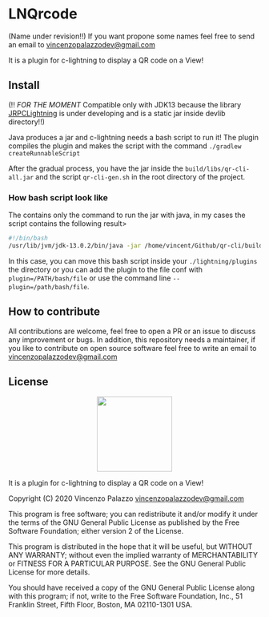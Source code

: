 # LNQrcode 

(Name under revision!!) If you want propone some names feel free to send an email to vincenzopalazzodev@gmail.com

It is a plugin for c-lightning to display a QR code on a View!

## Install
(!! *FOR THE MOMENT* Compatible only with JDK13 because the library [JRPCLightning]() is under developing and is a static jar inside devlib directory!!)

Java produces a jar and c-lightning needs a bash script to run it! 
The plugin compiles the plugin and makes the script with the command `./gradlew createRunnableScript`

After the gradual process, you have the jar inside the `build/libs/qr-cli-all.jar` and the script `qr-cli-gen.sh` 
in the root directory of the project.

### How bash script look like

The contains only the command to run the jar with java, in my cases the script contains the following result>

```bash
#!/bin/bash
/usr/lib/jvm/jdk-13.0.2/bin/java -jar /home/vincent/Github/qr-cli/build/libs/qr-cli-all.jar
```

In this case, you can move this bash script inside your `./lightning/plugins` the directory or you can add the plugin to the file conf
with `plugin=/PATH/bash/file` or use the command line `--plugin=/path/bash/file`.

## How to contribute

All contributions are welcome, feel free to open a PR or an issue to discuss any improvement or bugs.
In addition, this repository needs a maintainer, if you like to contribute on open source software feel free to write 
an email to [vincenzopalazzodev@gmail.com](mailito:vincenzopalazzodev@gmail.com) 

## License

<div align="center">
  <img src="https://opensource.org/files/osi_keyhole_300X300_90ppi_0.png" width="150" height="150"/>
</div>

 It is a plugin for c-lightning to display a QR code on a View!

 Copyright (C) 2020 Vincenzo Palazzo vincenzopalazzodev@gmail.com
 
 This program is free software; you can redistribute it and/or modify
 it under the terms of the GNU General Public License as published by
 the Free Software Foundation; either version 2 of the License.
 
 This program is distributed in the hope that it will be useful,
 but WITHOUT ANY WARRANTY; without even the implied warranty of
 MERCHANTABILITY or FITNESS FOR A PARTICULAR PURPOSE.  See the
 GNU General Public License for more details.
 
 You should have received a copy of the GNU General Public License along
 with this program; if not, write to the Free Software Foundation, Inc.,
 51 Franklin Street, Fifth Floor, Boston, MA 02110-1301 USA.
